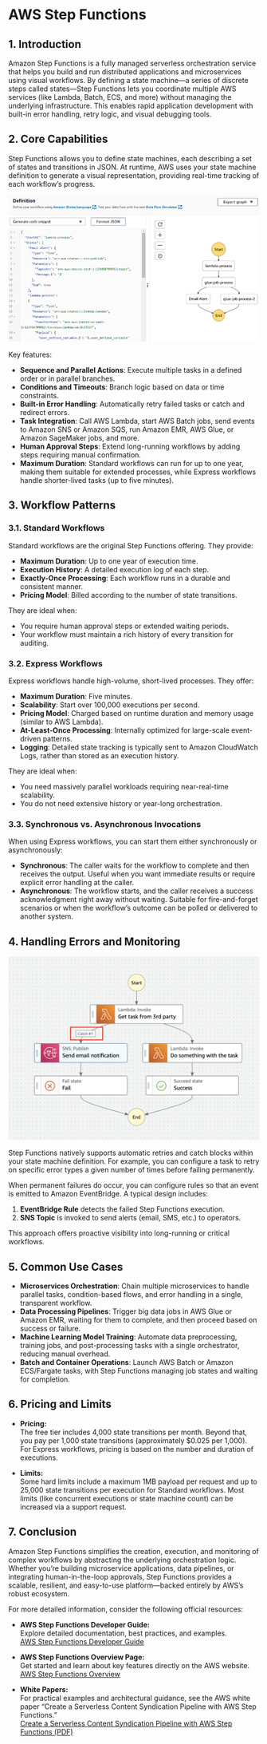 # AWS Step Functions

## 1. Introduction

Amazon Step Functions is a fully managed serverless orchestration service that helps you build and run distributed applications and microservices using visual workflows. By defining a state machine—a series of discrete steps called states—Step Functions lets you coordinate multiple AWS services (like Lambda, Batch, ECS, and more) without managing the underlying infrastructure. This enables rapid application development with built-in error handling, retry logic, and visual debugging tools.

## 2. Core Capabilities

Step Functions allows you to define state machines, each describing a set of states and transitions in JSON. At runtime, AWS uses your state machine definition to generate a visual representation, providing real-time tracking of each workflow’s progress.

![step-functions-def](../_assets/step-functions-def.png)

Key features:

- **Sequence and Parallel Actions**: Execute multiple tasks in a defined order or in parallel branches.
- **Conditions and Timeouts**: Branch logic based on data or time constraints.
- **Built-in Error Handling**: Automatically retry failed tasks or catch and redirect errors.
- **Task Integration**: Call AWS Lambda, start AWS Batch jobs, send events to Amazon SNS or Amazon SQS, run Amazon EMR, AWS Glue, or Amazon SageMaker jobs, and more.
- **Human Approval Steps**: Extend long-running workflows by adding steps requiring manual confirmation.
- **Maximum Duration**: Standard workflows can run for up to one year, making them suitable for extended processes, while Express workflows handle shorter-lived tasks (up to five minutes).

## 3. Workflow Patterns

### 3.1. Standard Workflows

Standard workflows are the original Step Functions offering. They provide:

- **Maximum Duration**: Up to one year of execution time.
- **Execution History**: A detailed execution log of each step.
- **Exactly-Once Processing**: Each workflow runs in a durable and consistent manner.
- **Pricing Model**: Billed according to the number of state transitions.

They are ideal when:

- You require human approval steps or extended waiting periods.
- Your workflow must maintain a rich history of every transition for auditing.

### 3.2. Express Workflows

Express workflows handle high-volume, short-lived processes. They offer:

- **Maximum Duration**: Five minutes.
- **Scalability**: Start over 100,000 executions per second.
- **Pricing Model**: Charged based on runtime duration and memory usage (similar to AWS Lambda).
- **At-Least-Once Processing**: Internally optimized for large-scale event-driven patterns.
- **Logging**: Detailed state tracking is typically sent to Amazon CloudWatch Logs, rather than stored as an execution history.

They are ideal when:

- You need massively parallel workloads requiring near-real-time scalability.
- You do not need extensive history or year-long orchestration.

### 3.3. Synchronous vs. Asynchronous Invocations

When using Express workflows, you can start them either synchronously or asynchronously:

- **Synchronous**: The caller waits for the workflow to complete and then receives the output. Useful when you want immediate results or require explicit error handling at the caller.
- **Asynchronous**: The workflow starts, and the caller receives a success acknowledgment right away without waiting. Suitable for fire-and-forget scenarios or when the workflow’s outcome can be polled or delivered to another system.

## 4. Handling Errors and Monitoring

![step-functions-error-handling](../_assets/step-functions-error-handling.png)

Step Functions natively supports automatic retries and catch blocks within your state machine definition. For example, you can configure a task to retry on specific error types a given number of times before failing permanently.

When permanent failures do occur, you can configure rules so that an event is emitted to Amazon EventBridge. A typical design includes:

1. **EventBridge Rule** detects the failed Step Functions execution.
2. **SNS Topic** is invoked to send alerts (email, SMS, etc.) to operators.

This approach offers proactive visibility into long-running or critical workflows.

## 5. Common Use Cases

- **Microservices Orchestration**: Chain multiple microservices to handle parallel tasks, condition-based flows, and error handling in a single, transparent workflow.
- **Data Processing Pipelines**: Trigger big data jobs in AWS Glue or Amazon EMR, waiting for them to complete, and then proceed based on success or failure.
- **Machine Learning Model Training**: Automate data preprocessing, training jobs, and post-processing tasks with a single orchestrator, reducing manual overhead.
- **Batch and Container Operations**: Launch AWS Batch or Amazon ECS/Fargate tasks, with Step Functions managing job states and waiting for completion.

## 6. Pricing and Limits

- **Pricing:**  
    The free tier includes 4,000 state transitions per month. Beyond that, you pay per 1,000 state transitions (approximately $0.025 per 1,000). For Express workflows, pricing is based on the number and duration of executions.
    
- **Limits:**  
    Some hard limits include a maximum 1MB payload per request and up to 25,000 state transitions per execution for Standard workflows. Most limits (like concurrent executions or state machine count) can be increased via a support request.
## 7. Conclusion

Amazon Step Functions simplifies the creation, execution, and monitoring of complex workflows by abstracting the underlying orchestration logic. Whether you’re building microservice applications, data pipelines, or integrating human-in-the-loop approvals, Step Functions provides a scalable, resilient, and easy-to-use platform—backed entirely by AWS’s robust ecosystem.

For more detailed information, consider the following official resources:

- **AWS Step Functions Developer Guide:**  
    Explore detailed documentation, best practices, and examples.  
    [AWS Step Functions Developer Guide](https://docs.aws.amazon.com/step-functions/latest/dg/)  

- **AWS Step Functions Overview Page:**  
    Get started and learn about key features directly on the AWS website.  
    [AWS Step Functions Overview](https://aws.amazon.com/step-functions/)  

- **White Papers:**  
    For practical examples and architectural guidance, see the AWS white paper “Create a Serverless Content Syndication Pipeline with AWS Step Functions.”  
    [Create a Serverless Content Syndication Pipeline with AWS Step Functions (PDF)](https://d1.awsstatic.com/whitepapers/create-a-serverless-content-syndication-pipeline-with-aws-step-functions.pdf)
